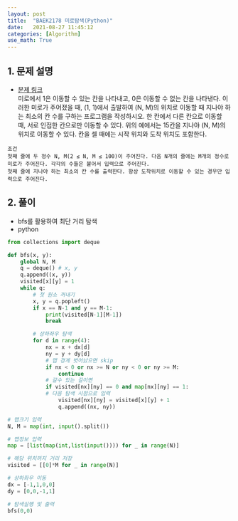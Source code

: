 ```yaml
---
layout: post
title:  "BAEK2178 미로탐색(Python)"
date:   2021-08-27 11:45:12
categories: [Algorithm]
use_math: True
---
```


## 1. 문제 설명
* [문제 링크](https://www.acmicpc.net/problem/2178)  
미로에서 1은 이동할 수 있는 칸을 나타내고, 0은 이동할 수 없는 칸을 나타낸다. 이러한 미로가 주어졌을 때, (1, 1)에서 출발하여 (N, M)의 위치로 이동할 때 지나야 하는 최소의 칸 수를 구하는 프로그램을 작성하시오. 한 칸에서 다른 칸으로 이동할 때, 서로 인접한 칸으로만 이동할 수 있다.
위의 예에서는 15칸을 지나야 (N, M)의 위치로 이동할 수 있다. 칸을 셀 때에는 시작 위치와 도착 위치도 포함한다.

```
조건
첫째 줄에 두 정수 N, M(2 ≤ N, M ≤ 100)이 주어진다. 다음 N개의 줄에는 M개의 정수로 미로가 주어진다. 각각의 수들은 붙어서 입력으로 주어진다.
첫째 줄에 지나야 하는 최소의 칸 수를 출력한다. 항상 도착위치로 이동할 수 있는 경우만 입력으로 주어진다.
```

## 2. 풀이
* bfs를 활용하여 최단 거리 탐색
* python

```python
from collections import deque

def bfs(x, y):
    global N, M
    q = deque() # x, y
    q.append((x, y))
    visited[x][y] = 1
    while q:
        # 첫 원소 꺼내기
        x, y = q.popleft()
        if x == N-1 and y == M-1:
            print(visited[N-1][M-1])
            break

        # 상하좌우 탐색
        for d in range(4):
            nx = x + dx[d]
            ny = y + dy[d]
            # 맵 경계 벗어났으면 skip
            if nx < 0 or nx >= N or ny < 0 or ny >= M:
                continue
            # 갈수 있는 길이면
            if visited[nx][ny] == 0 and map[nx][ny] == 1:
            # 다음 탐색 시점으로 입력
                visited[nx][ny] = visited[x][y] + 1
                q.append((nx, ny))

# 맵크기 입력
N, M = map(int, input().split())

# 맵정보 입력
map = [list(map(int,list(input()))) for _ in range(N)]

# 해당 위치까지 거리 저장
visited = [[0]*M for _ in range(N)]

# 상하좌우 이동
dx = [-1,1,0,0]
dy = [0,0,-1,1]

# 탐색실행 및 출력
bfs(0,0)
```